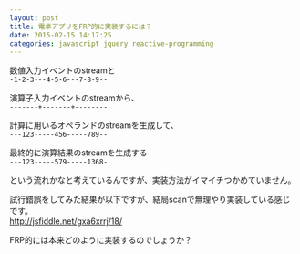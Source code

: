 ```yaml
---
layout: post
title: 電卓アプリをFRP的に実装するには？
date: 2015-02-15 14:17:25
categories: javascript jquery reactive-programming
---
```

<!-- {% raw %} -->
<p>数値入力イベントのstreamと<br>
<code>-1-2-3---4-5-6---7-8-9--</code></p>

<p>演算子入力イベントのstreamから、<br>
<code>-------+-------+--------</code></p>

<p>計算に用いるオペランドのstreamを生成して、<br>
<code>---123-----456-----789--</code></p>

<p>最終的に演算結果のstreamを生成する<br>
<code>---123-----579-----1368-</code></p>

<p>という流れかなと考えているんですが、実装方法がイマイチつかめていません。</p>

<p>試行錯誤をしてみた結果が以下ですが、結局scanで無理やり実装している感じです。<br>
<a href="http://jsfiddle.net/gxa6xrrj/18/" rel="nofollow">http://jsfiddle.net/gxa6xrrj/18/</a></p>

<p>FRP的には本来どのように実装するのでしょうか？</p>
<!-- {% endraw %} -->

